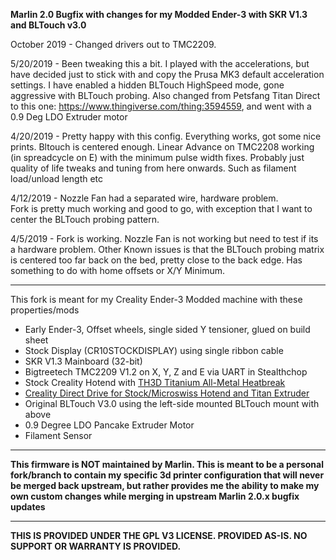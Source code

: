 **Marlin 2.0 Bugfix with changes for my Modded Ender-3 with SKR V1.3 and BLTouch v3.0**

October 2019 - Changed drivers out to TMC2209.

5/20/2019 - Been tweaking this a bit.  I played with the accelerations, but have decided just to stick with and copy the Prusa MK3 default acceleration settings.  I have enabled a hidden BLTouch HighSpeed mode, gone aggressive with BLTouch probing.  Also changed from Petsfang Titan Direct to this one: https://www.thingiverse.com/thing:3594559, and went with a 0.9 Deg LDO Extruder motor

4/20/2019 - Pretty happy with this config. Everything works, got some nice prints. Bltouch is centered enough.  Linear Advance on TMC2208 working (in spreadcycle on E) with the minimum pulse width fixes.  Probably just quality of life tweaks and tuning from here onwards.  Such as filament load/unload length etc

4/12/2019 - Nozzle Fan had a separated wire, hardware problem.  
Fork is pretty much working and good to go, with exception that I want to center the BLTouch probing pattern.

4/5/2019 - Fork is working. Nozzle Fan is not working but need to test if its a hardware problem.
Other Known issues is that the BLTouch probing matrix is centered too far back on the bed, pretty close to the back edge.  Has something to do with home offsets or X/Y Minimum.

----------

This fork is meant for my Creality Ender-3 Modded machine with these properties/mods

* Early Ender-3, Offset wheels, single sided Y tensioner, glued on build sheet
* Stock Display (CR10STOCKDISPLAY) using single ribbon cable
* SKR V1.3 Mainboard (32-bit)
* Bigtreetech TMC2209 V1.2 on X, Y, Z and E via UART in Stealthchop
* Stock Creality Hotend with [TH3D Titanium All-Metal Heatbreak](https://www.th3dstudio.com/product/tough-titanium-heatbreak-for-creality-machines-tough-dual-hotend/)
* [Creality Direct Drive for Stock/Microswiss Hotend and Titan Extruder](https://www.thingiverse.com/thing:3594559)
* Original BLTouch V3.0 using the left-side mounted BLTouch mount with above
* 0.9 Degree LDO Pancake Extruder Motor
* Filament Sensor

----------

**This firmware is NOT maintained by Marlin. This is meant to be a personal fork/branch to contain my specific 3d printer configuration that will never be merged back upstream, but rather provides me the ability to make my own custom changes while merging in upstream Marlin 2.0.x bugfix updates**

----------

**THIS IS PROVIDED UNDER THE GPL V3 LICENSE.
PROVIDED AS-IS. NO SUPPORT OR WARRANTY IS PROVIDED.**
